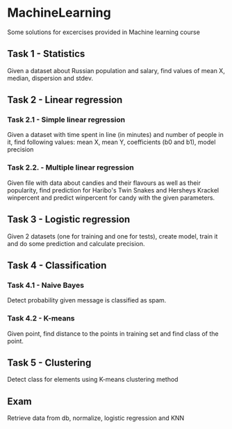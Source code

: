 # MachineLearning

Some solutions for excercises provided in Machine learning course

## Task 1 - Statistics
Given a dataset about Russian population and salary, find values of mean X, median, dispersion and stdev.

## Task 2 - Linear regression
### Task 2.1 - Simple linear regression
Given a dataset with time spent in line (in minutes) and number of people in it, find following values: mean X, mean Y, coefficients (b0 and b1), model precision

### Task 2.2. - Multiple linear regression
Given file with data about candies and their flavours as well as their popularity, find prediction for Haribo's Twin Snakes and Hersheys Krackel winpercent and predict winpercent for candy with the given parameters.

## Task 3 - Logistic regression
Given 2 datasets (one for training and one for tests), create model, train it and do some prediction and calculate precision.

## Task 4 - Classification
### Task 4.1 - Naive Bayes
Detect probability given message is classified as spam.

### Task 4.2 - K-means
Given point, find distance to the points in training set and find class of the point.

## Task 5 - Clustering
Detect class for elements using K-means clustering method

## Exam
Retrieve data from db, normalize, logistic regression and KNN